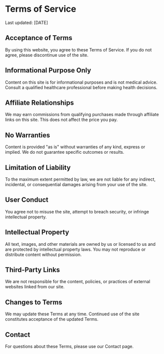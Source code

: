 # Terms of Service

Last updated: [DATE]

## Acceptance of Terms
By using this website, you agree to these Terms of Service. If you do not agree, please discontinue use of the site.

## Informational Purpose Only
Content on this site is for informational purposes and is not medical advice. Consult a qualified healthcare professional before making health decisions.

## Affiliate Relationships
We may earn commissions from qualifying purchases made through affiliate links on this site. This does not affect the price you pay.

## No Warranties
Content is provided "as is" without warranties of any kind, express or implied. We do not guarantee specific outcomes or results.

## Limitation of Liability
To the maximum extent permitted by law, we are not liable for any indirect, incidental, or consequential damages arising from your use of the site.

## User Conduct
You agree not to misuse the site, attempt to breach security, or infringe intellectual property.

## Intellectual Property
All text, images, and other materials are owned by us or licensed to us and are protected by intellectual property laws. You may not reproduce or distribute content without permission.

## Third-Party Links
We are not responsible for the content, policies, or practices of external websites linked from our site.

## Changes to Terms
We may update these Terms at any time. Continued use of the site constitutes acceptance of the updated Terms.

## Contact
For questions about these Terms, please use our Contact page.
